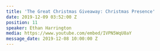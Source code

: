 ```yaml
---
title: 'The Great Christmas Giveaway: Christmas Presence'
date: 2019-12-09 03:52:00 Z
position: 11
speaker: Ethan Harrington
media: https://www.youtube.com/embed/IVPN5WqU8aY
message_date: 2019-12-08 10:00:00 Z
---
```


